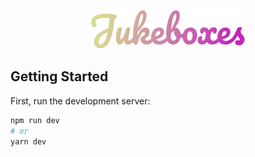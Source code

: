 <p align="center">
  <a href="https://www.jukeboxes.gr">
    <img alt="Amberele" src="public/jukeboxes.png" />
  </a>
</p>

## Getting Started

First, run the development server:

```bash
npm run dev
# or
yarn dev
```
